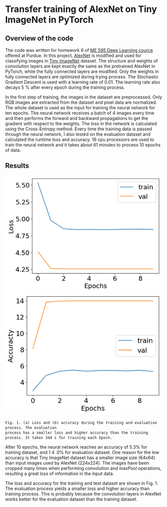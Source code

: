 # Transfer training of AlexNet on Tiny ImageNet in PyTorch

## Overview of the code

The code was written for homework 6 of [ME 595 Deep Learning cource](https://e-lab.github.io/html/teaching.html) offered at Purdue. In this project, [AlexNet](https://papers.nips.cc/paper/4824-imagenet-classification-with-deep-convolutional-neural-networks.pdf) is modified and used for classifying images in [Tiny ImageNet](https://tiny-imagenet.herokuapp.com/)
dataset. The structure and weights of convolution layers are kept exactly
the same as the pretrained AlexNet in PyTorch, while the fully connected layers are modified. Only the weights in fully connected layers are optimized during trying process. The Stochastic Gradient Descent is used with a learning rate of 0.01. The learning rate
also decays 5 % after every epoch during the training process.

In the first step of training, the images in the dataset are preprocessed. Only RGB images
are extracted from the dataset and pixel data are normalized. The whole dataset is used as the
input for training the neural network for ten epochs. The neural network receives a batch of 4
images every time and then performs the forward and backward propagations to get the gradient
with respect to the weights. The loss in the network is calculated using the Cross-Entropy
method. Every time the training data is passed through the neural network, I also tested on the
evaluation dataset and calculated the runtime loss and accuracy. 16 cpu processors are used to
train the neural network and it takes about 61 minutes to process 10 epochs of data.

## Results
![](loss.png)![](accuracy.png)
```
Fig. 1. (a) Loss and (b) accuracy during the training and evaluation process. The evaluation
process has a smaller loss and higher accuracy than the training process. It takes 344 s for training each Epoch.
```
After 10 epochs, the neural network reaches an accuracy of 5.3% for training dataset, and 1 4 .0% for evaluation dataset. One reason for the low accuracy is that Tiny ImageNet dataset has a smaller image size (64x64) than input images used
by AlexNet (224x224). The images have been cropped many times when performing
convolution and maxPool operations, resulting a great loss of information in the input data. 

The loss and accuracy for the training and test dataset are shown in Fig. 1. The evaluation
process yields a smaller loss and higher accuracy than training process. This is probably because
the convolution layers in AlexNet works better for the evaluation dataset than the training dataset. 




